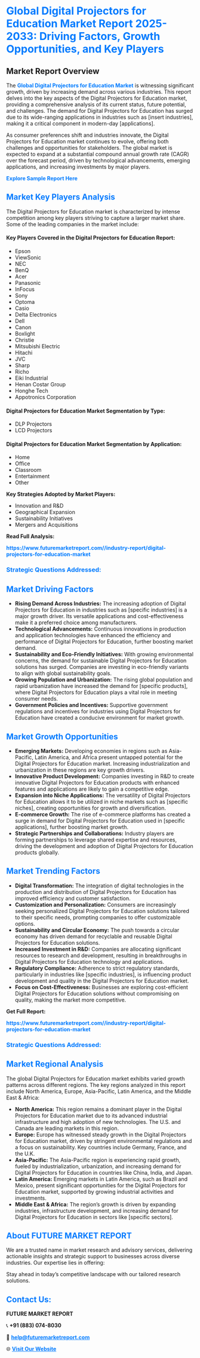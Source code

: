 <h1 style="color: #007BFF;">Global Digital Projectors for Education Market Report 2025-2033: Driving Factors, Growth Opportunities, and Key Players</h1>

<section id="overview">
<h2>Market Report Overview</h2>
<p>The <a href="https://www.futuremarketreport.com//industry-report/digital-projectors-for-education-market" style="color: #007BFF; text-decoration: none;"><strong>Global Digital Projectors for Education Market</strong></a> is witnessing significant growth, driven by increasing demand across various industries. This report delves into the key aspects of the Digital Projectors for Education market, providing a comprehensive analysis of its current status, future potential, and challenges. The demand for Digital Projectors for Education has surged due to its wide-ranging applications in industries such as [insert industries], making it a critical component in modern-day [applications].</p>
<p>As consumer preferences shift and industries innovate, the Digital Projectors for Education market continues to evolve, offering both challenges and opportunities for stakeholders. The global market is expected to expand at a substantial compound annual growth rate (CAGR) over the forecast period, driven by technological advancements, emerging applications, and increasing investments by major players.</p>
</section>

<section id="overview">
<p><a href="https://www.futuremarketreport.com//request-sample/reportId=76608" style="color: #007BFF; text-decoration: none;"><strong>Explore Sample Report Here</strong></a></p>
</section>

<section id="key-players">
<h2 style="color: #007BFF;">Market Key Players Analysis</h2>
<p>The Digital Projectors for Education market is characterized by intense competition among key players striving to capture a larger market share. Some of the leading companies in the market include:</p>
<h4>Key Players Covered in the Digital Projectors for Education Report:</h4>
<ul><li>Epson</li><li>ViewSonic</li><li>NEC</li><li>BenQ</li><li>Acer</li><li>Panasonic</li><li>InFocus</li><li>Sony</li><li>Optoma</li><li>Casio</li><li>Delta Electronics</li><li>Dell</li><li>Canon</li><li>Boxlight</li><li>Christie</li><li>Mitsubishi Electric</li><li>Hitachi</li><li>JVC</li><li>Sharp</li><li>Richo</li><li>Eiki Industrial</li><li>Henan Costar Group</li><li>Honghe Tech</li><li>Appotronics Corporation</li></ul>
<h4>Digital Projectors for Education Market Segmentation by Type:</h4>
<ul><li>DLP Projectors</li><li>LCD Projectors</li></ul>

<h4>Digital Projectors for Education Market Segmentation by Application:</h4>
<ul><li>Home</li><li>Office</li><li>Classroom</li><li>Entertainment</li><li>Other</li></ul>
<p><strong>Key Strategies Adopted by Market Players:</strong></p>
<ul>
<li>Innovation and R&D</li>
<li>Geographical Expansion</li>
<li>Sustainability Initiatives</li>
<li>Mergers and Acquisitions</li>
</ul>
</section>

<section>
<p><strong>Read Full Analysis: </strong></p><a href="https://www.futuremarketreport.com//industry-report/digital-projectors-for-education-market" style="color: #007BFF; text-decoration: none;"><strong>https://www.futuremarketreport.com//industry-report/digital-projectors-for-education-market</strong></a>
<h3 style="color: #007BFF;">Strategic Questions Addressed:</h3>
</section>

<section id="driving-factors">
<h2 style="color: #007BFF;">Market Driving Factors</h2>
<ul>
<li><strong>Rising Demand Across Industries:</strong> The increasing adoption of Digital Projectors for Education in industries such as [specific industries] is a major growth driver. Its versatile applications and cost-effectiveness make it a preferred choice among manufacturers.</li>
<li><strong>Technological Advancements:</strong> Continuous innovations in production and application technologies have enhanced the efficiency and performance of Digital Projectors for Education, further boosting market demand.</li>
<li><strong>Sustainability and Eco-Friendly Initiatives:</strong> With growing environmental concerns, the demand for sustainable Digital Projectors for Education solutions has surged. Companies are investing in eco-friendly variants to align with global sustainability goals.</li>
<li><strong>Growing Population and Urbanization:</strong> The rising global population and rapid urbanization have increased the demand for [specific products], where Digital Projectors for Education plays a vital role in meeting consumer needs.</li>
<li><strong>Government Policies and Incentives:</strong> Supportive government regulations and incentives for industries using Digital Projectors for Education have created a conducive environment for market growth.</li>
</ul>
</section>

<section id="growth-opportunities">
<h2 style="color: #007BFF;">Market Growth Opportunities</h2>
<ul>
<li><strong>Emerging Markets:</strong> Developing economies in regions such as Asia-Pacific, Latin America, and Africa present untapped potential for the Digital Projectors for Education market. Increasing industrialization and urbanization in these regions are key growth drivers.</li>
<li><strong>Innovative Product Development:</strong> Companies investing in R&D to create innovative Digital Projectors for Education products with enhanced features and applications are likely to gain a competitive edge.</li>
<li><strong>Expansion into Niche Applications:</strong> The versatility of Digital Projectors for Education allows it to be utilized in niche markets such as [specific niches], creating opportunities for growth and diversification.</li>
<li><strong>E-commerce Growth:</strong> The rise of e-commerce platforms has created a surge in demand for Digital Projectors for Education used in [specific applications], further boosting market growth.</li>
<li><strong>Strategic Partnerships and Collaborations:</strong> Industry players are forming partnerships to leverage shared expertise and resources, driving the development and adoption of Digital Projectors for Education products globally.</li>
</ul>
</section>

<section id="trending-factors">
<h2 style="color: #007BFF;">Market Trending Factors</h2>
<ul>
<li><strong>Digital Transformation:</strong> The integration of digital technologies in the production and distribution of Digital Projectors for Education has improved efficiency and customer satisfaction.</li>
<li><strong>Customization and Personalization:</strong> Consumers are increasingly seeking personalized Digital Projectors for Education solutions tailored to their specific needs, prompting companies to offer customizable options.</li>
<li><strong>Sustainability and Circular Economy:</strong> The push towards a circular economy has driven demand for recyclable and reusable Digital Projectors for Education solutions.</li>
<li><strong>Increased Investment in R&D:</strong> Companies are allocating significant resources to research and development, resulting in breakthroughs in Digital Projectors for Education technology and applications.</li>
<li><strong>Regulatory Compliance:</strong> Adherence to strict regulatory standards, particularly in industries like [specific industries], is influencing product development and quality in the Digital Projectors for Education market.</li>
<li><strong>Focus on Cost-Effectiveness:</strong> Businesses are exploring cost-efficient Digital Projectors for Education solutions without compromising on quality, making the market more competitive.</li>
</ul>
</section>

<section>
<p><strong>Get Full Report: </strong></p><a href="https://www.futuremarketreport.com//industry-report/digital-projectors-for-education-market" style="color: #007BFF; text-decoration: none;"><strong>https://www.futuremarketreport.com//industry-report/digital-projectors-for-education-market</strong></a>
<h3 style="color: #007BFF;">Strategic Questions Addressed:</h3>
</section>


<section id="regional-analysis">
<h2 style="color: #007BFF;">Market Regional Analysis</h2>
<p>The global Digital Projectors for Education market exhibits varied growth patterns across different regions. The key regions analyzed in this report include North America, Europe, Asia-Pacific, Latin America, and the Middle East & Africa:</p>
<ul>
<li><strong>North America:</strong> This region remains a dominant player in the Digital Projectors for Education market due to its advanced industrial infrastructure and high adoption of new technologies. The U.S. and Canada are leading markets in this region.</li>
<li><strong>Europe:</strong> Europe has witnessed steady growth in the Digital Projectors for Education market, driven by stringent environmental regulations and a focus on sustainability. Key countries include Germany, France, and the U.K.</li>
<li><strong>Asia-Pacific:</strong> The Asia-Pacific region is experiencing rapid growth, fueled by industrialization, urbanization, and increasing demand for Digital Projectors for Education in countries like China, India, and Japan.</li>
<li><strong>Latin America:</strong> Emerging markets in Latin America, such as Brazil and Mexico, present significant opportunities for the Digital Projectors for Education market, supported by growing industrial activities and investments.</li>
<li><strong>Middle East & Africa:</strong> The region’s growth is driven by expanding industries, infrastructure development, and increasing demand for Digital Projectors for Education in sectors like [specific sectors].</li>
</ul>
</section>

<footer>
<h2 style="color: #007BFF;">About FUTURE MARKET REPORT</h2>
<p>We are a trusted name in market research and advisory services, delivering actionable insights and strategic support to businesses across diverse industries. Our expertise lies in offering:</p>

<p>Stay ahead in today’s competitive landscape with our tailored research solutions.</p>

<h2 style="color: #007BFF;">Contact Us:</h2>
<p><strong>FUTURE MARKET REPORT</strong></p>
<p>📞 <strong>+91 (883) 074-8030</strong></p>
<p>📧 <strong><a href="mailto:help@futuremarketreport.com" style="color: #007BFF;">help@futuremarketreport.com</a></strong></p>
<p>🌐 <strong><a href="https://www.futuremarketreport.com/" style="color: #007BFF;">Visit Our Website</a></strong></p>
</footer>